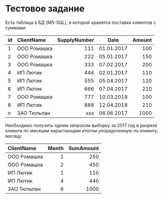 # Тестовое задание  

Есть таблица в БД (MS-SQL), в которой хранятся поставки клиентов с суммами:

|id|ClientName|SupplyNumber|Date|Amount|
|:--|:--|--:|---|---:|
|1|ООО Ромашка|111|01.01.2017|100|
|2|ООО Ромашка|222|05.01.2017|150|
|3|ООО Ромашка|333|07.02.2017|200|
|4|ИП Лютик|444|02.01.2017|110|
|5|ИП Лютик|555|05.04.2017|120|
|6|ИП Лютик|666|07.04.2017|210|
|7|ООО Ромашка|777|10.03.2018|100|
|8|ИП Лютик|888|12.04.2018|210|
|n|ЗАО Тюльпан|xxx|06.06.2017|1000|

Необходимо получить одним запросом  выборку за 2017 год в разрезе клиента по месяцам нарастающим итогом упорядоченную по клиенту, месяцу:

|ClientName|Month|SumAmount|
|:--|--:|--:|
|ООО Ромашка|1|250|
|ООО Ромашка|2|450|
|ИП Лютик|1|110|
|ИП Лютик|4|440|
|ЗАО Тюльпан|6|1000|
